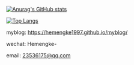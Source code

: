 [![Anurag's GitHub stats](https://github-readme-stats.vercel.app/api?username=hemengke1997)](https://github-readme-stats.vercel.app/api?username=hemengke1997&show_icons=true&theme=dracula&include_all_commits=true)

[![Top Langs](https://github-readme-stats.vercel.app/api/top-langs/?username=hemengke1997&layout=compact)](https://github.com/anuraghazra/github-readme-stats)

myblog: https://hemengke1997.github.io/myblog/

wechat: Hemengke-

email: 23536175@qq.com
